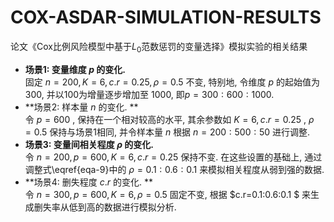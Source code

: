 # COX-ASDAR-SIMULATION-RESULTS
论文《Cox比例风险模型中基于$L_0$范数惩罚的变量选择》模拟实验的相关结果<br/>
+ **场景1: 变量维度 $p$ 的变化.**<br/>
固定 $n=200, K=6, c.r=0.25, \rho=0.5$ 不变, 特别地, 令维度 $p$ 的起始值为 300, 并以100为增量逐步增加至 1000, 即$p=300: 600: 1000$.<br/>
+ **场景2: 样本量 $n$ 的变化. **<br/>
令 $p=600$ , 保持在一个相对较高的水平, 其余参数如 $K=6, c.r=0.25$ , $\rho=0.5$ 保持与场景1相同, 并令样本量 $n$ 根据 $n=200: 500: 50$ 进行调整.<br/>
+ **场景3: 变量间相关程度 $\rho$ 的变化.**<br/> 
令 $n=200,p=600,K=6, c.r=0.25$ 保持不变. 在这些设置的基础上, 通过调整式\eqref{eqa-9}中的 $\rho=0.1:0.6:0.1$ 来模拟相关程度从弱到强的数据.<br/>
+ **场景4: 删失程度 $c.r$ 的变化. **<br/>
令 $n=300,p=600,K=6,\rho=0.5$ 固定不变, 根据 $c.r=0.1:0.6:0.1 $ 来生成删失率从低到高的数据进行模拟分析.<br/>
